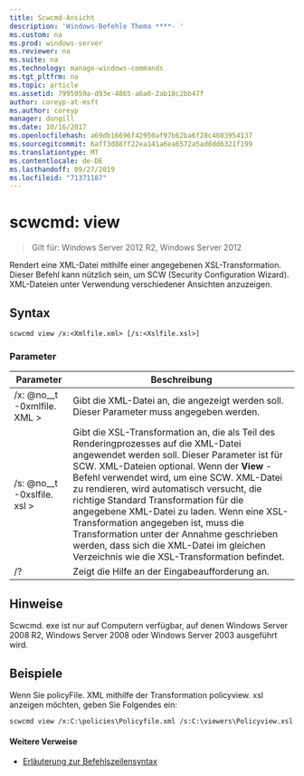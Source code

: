 ```yaml
---
title: Scwcmd-Ansicht
description: 'Windows-Befehle Thema ****- '
ms.custom: na
ms.prod: windows-server
ms.reviewer: na
ms.suite: na
ms.technology: manage-windows-commands
ms.tgt_pltfrm: na
ms.topic: article
ms.assetid: 7995959a-d93e-4865-a6a0-2ab18c2bb47f
author: coreyp-at-msft
ms.author: coreyp
manager: dongill
ms.date: 10/16/2017
ms.openlocfilehash: a69db16696f42950af97b62ba6f28c4083954137
ms.sourcegitcommit: 6aff3d88ff22ea141a6ea6572a5ad8dd6321f199
ms.translationtype: MT
ms.contentlocale: de-DE
ms.lasthandoff: 09/27/2019
ms.locfileid: "71371187"
---
```

# <a name="scwcmd-view"></a>scwcmd: view

> Gilt für: Windows Server 2012 R2, Windows Server 2012

Rendert eine XML-Datei mithilfe einer angegebenen XSL-Transformation. Dieser Befehl kann nützlich sein, um SCW (Security Configuration Wizard). XML-Dateien unter Verwendung verschiedener Ansichten anzuzeigen.

## <a name="syntax"></a>Syntax

```
scwcmd view /x:<Xmlfile.xml> [/s:<Xslfile.xsl>]
```

### <a name="parameters"></a>Parameter

|Parameter|Beschreibung|
|---------|-----------|
|/x: @no__t -0xmlfile. XML >|Gibt die XML-Datei an, die angezeigt werden soll. Dieser Parameter muss angegeben werden.|
|/s: @no__t -0xslfile. xsl >|Gibt die XSL-Transformation an, die als Teil des Renderingprozesses auf die XML-Datei angewendet werden soll. Dieser Parameter ist für SCW. XML-Dateien optional. Wenn der **View** -Befehl verwendet wird, um eine SCW. XML-Datei zu rendieren, wird automatisch versucht, die richtige Standard Transformation für die angegebene XML-Datei zu laden. Wenn eine XSL-Transformation angegeben ist, muss die Transformation unter der Annahme geschrieben werden, dass sich die XML-Datei im gleichen Verzeichnis wie die XSL-Transformation befindet.|
|/?|Zeigt die Hilfe an der Eingabeaufforderung an.|

## <a name="remarks"></a>Hinweise

Scwcmd. exe ist nur auf Computern verfügbar, auf denen Windows Server 2008 R2, Windows Server 2008 oder Windows Server 2003 ausgeführt wird.

## <a name="BKMK_Examples"></a>Beispiele

Wenn Sie policyFile. XML mithilfe der Transformation policyview. xsl anzeigen möchten, geben Sie Folgendes ein:
```
scwcmd view /x:C:\policies\Policyfile.xml /s:C:\viewers\Policyview.xsl
```

#### <a name="additional-references"></a>Weitere Verweise

-   [Erläuterung zur Befehlszeilensyntax](command-line-syntax-key.md)